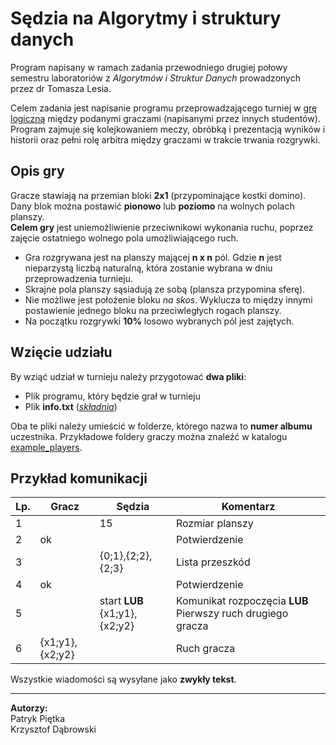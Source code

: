 # Sędzia na Algorytmy i struktury danych

Program napisany w ramach zadania przewodniego drugiej połowy semestru laboratoriów z _Algorytmów i Struktur Danych_ prowadzonych przez dr Tomasza Lesia.

Celem zadania jest napisanie programu przeprowadzającego turniej w [grę logiczną](##Opis-gry) między podanymi graczami (napisanymi przez innych studentów). Program zajmuje się kolejkowaniem meczy, obróbką i prezentacją wyników i historii oraz pełni rolę arbitra między graczami w trakcie trwania rozgrywki.

## Opis gry
Gracze stawiają na przemian bloki **2x1** (przypominające kostki domino). Dany blok można postawić **pionowo** lub **poziomo** na wolnych polach planszy.  
**Celem gry** jest uniemożliwienie przeciwnikowi wykonania ruchu, poprzez zajęcie ostatniego wolnego pola umożliwiającego ruch.

* Gra rozgrywana jest na planszy mającej **n x n** pól. Gdzie **n** jest nieparzystą liczbą naturalną, która zostanie wybrana w dniu przeprowadzenia turnieju.  
* Skrajne pola planszy sąsiadują ze sobą (plansza przypomina sferę).
* Nie możliwe jest położenie bloku _na skos_. Wyklucza to między innymi postawienie jednego bloku na przeciwległych rogach planszy.
* Na początku rozgrywki **10%** losowo wybranych pól jest zajętych.

## Wzięcie udziału
By wziąć udział w turnieju należy przygotować **dwa pliki**:
* Plik programu, który będzie grał w turnieju
* Plik **info.txt** ([_składnia_](##Plik-info.txt))

Oba te pliki należy umieścić w folderze, którego nazwa to **numer albumu** uczestnika.
Przykładowe foldery graczy można znaleźć w katalogu [example_players](example_players).

## Przykład komunikacji
| Lp. | Gracz           | Sędzia                        | Komentarz                                                   |
|-----|-----------------|-------------------------------|-------------------------------------------------------------|
| 1   |                 | 15                            | Rozmiar planszy                                             |
| 2   | ok              |                               | Potwierdzenie                                               |
| 3   |                 | {0;1},{2;2},{2;3}             | Lista przeszkód                                             |
| 4   | ok              |                               | Potwierdzenie                                               |
| 5   |                 | start **LUB** {x1;y1},{x2;y2} | Komunikat rozpoczęcia **LUB** Pierwszy ruch drugiego gracza |
| 6   | {x1;y1},{x2;y2} |                               | Ruch gracza                                                 |

Wszystkie wiadomości są wysyłane jako **zwykły tekst**.

-----------------

**Autorzy:**  
Patryk Piętka  
Krzysztof Dąbrowski